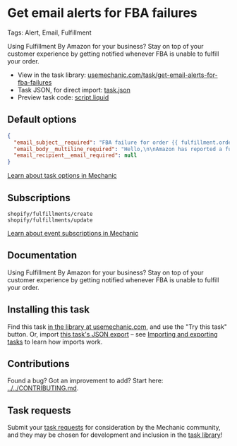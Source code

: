 # Get email alerts for FBA failures

Tags: Alert, Email, Fulfillment

Using Fulfillment By Amazon for your business? Stay on top of your customer experience by getting notified whenever FBA is unable to fulfill your order.

* View in the task library: [usemechanic.com/task/get-email-alerts-for-fba-failures](https://usemechanic.com/task/get-email-alerts-for-fba-failures)
* Task JSON, for direct import: [task.json](../../tasks/get-email-alerts-for-fba-failures.json)
* Preview task code: [script.liquid](./script.liquid)

## Default options

```json
{
  "email_subject__required": "FBA failure for order {{ fulfillment.order.name | default: \"#12345\" }}",
  "email_body__multiline_required": "Hello,\n\nAmazon has reported a fulfillment failure for order {{ fulfillment.order.name | default: \"#12345\" }}. Here's the message they included:\n\n> {{ fulfillment.receipt.response_message | default: \"(no message given)\" }}\n\nView this order's details in Shopify:\n\nhttps://{{ shop.myshopify_domain }}/admin/orders/{{ fulfillment.order.id | default: 12345 }}\n\nThanks,\n\n- Mechanic, for {{ shop.name }}",
  "email_recipient__email_required": null
}
```

[Learn about task options in Mechanic](https://docs.usemechanic.com/article/471-task-options)

## Subscriptions

```liquid
shopify/fulfillments/create
shopify/fulfillments/update
```

[Learn about event subscriptions in Mechanic](https://docs.usemechanic.com/article/408-subscriptions)

## Documentation

Using Fulfillment By Amazon for your business? Stay on top of your customer experience by getting notified whenever FBA is unable to fulfill your order.

## Installing this task

Find this task [in the library at usemechanic.com](https://usemechanic.com/task/get-email-alerts-for-fba-failures), and use the "Try this task" button. Or, import [this task's JSON export](../../tasks/get-email-alerts-for-fba-failures.json) – see [Importing and exporting tasks](https://docs.usemechanic.com/article/505-importing-and-exporting-tasks) to learn how imports work.

## Contributions

Found a bug? Got an improvement to add? Start here: [../../CONTRIBUTING.md](../../CONTRIBUTING.md).

## Task requests

Submit your [task requests](https://mechanic.canny.io/task-requests) for consideration by the Mechanic community, and they may be chosen for development and inclusion in the [task library](https://tasks.mechanic.dev/)!
